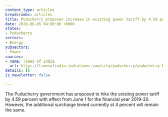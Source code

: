 ```yaml
---
content_type: articles
breadcrumbs: articles
title: Puducherry proposes increase in existing power tariff by 4.59 percent
date: 2019-06-05 04:00:00 +0000
states:
- Puducherry
sectors:
- Energy
subsectors:
- Power
sources:
- name: Times of India
  url: https://timesofindia.indiatimes.com/city/puducherry/puducherry-hikes-power-tariff-by-4-59-from-june-1-protest-erupts/articleshowprint/69535478.cms
details: []
is_newsletter: false

---
```

The Puducherry government has proposed to hike the existing power tariff by 4.59 percent with effect from June 1 for the financial year 2019-20. However, the additional surcharge levied currently at 4 percent will remain the same.
